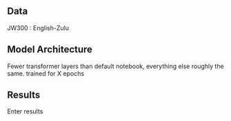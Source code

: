 ## Data 
JW300 : English-Zulu

## Model Architecture 
Fewer transformer layers than default notebook, everything else roughly the same. trained for X epochs

## Results
Enter results
